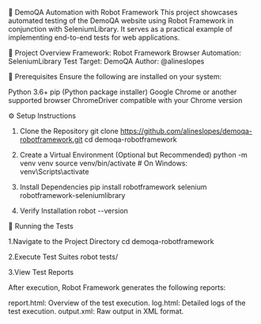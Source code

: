 🤖 DemoQA Automation with Robot Framework
This project showcases automated testing of the DemoQA website using Robot Framework in conjunction with SeleniumLibrary. It serves as a practical example of implementing end-to-end tests for web applications.

📌 Project Overview
Framework: Robot Framework
Browser Automation: SeleniumLibrary
Test Target: DemoQA
Author: @alineslopes

🧰 Prerequisites
Ensure the following are installed on your system:

Python 3.6+
pip (Python package installer)
Google Chrome or another supported browser
ChromeDriver compatible with your Chrome version

⚙️ Setup Instructions
1. Clone the Repository
   git clone https://github.com/alineslopes/demoqa-robotframework.git
   cd demoqa-robotframework

3. Create a Virtual Environment (Optional but Recommended)
   python -m venv venv
   source venv/bin/activate  # On Windows: venv\Scripts\activate

5. Install Dependencies
   pip install robotframework selenium robotframework-seleniumlibrary

7. Verify Installation
   robot --version

🚀 Running the Tests

1.Navigate to the Project Directory
cd demoqa-robotframework

2.Execute Test Suites
robot tests/

3.View Test Reports

After execution, Robot Framework generates the following reports:

report.html: Overview of the test execution.
log.html: Detailed logs of the test execution.
output.xml: Raw output in XML format.

